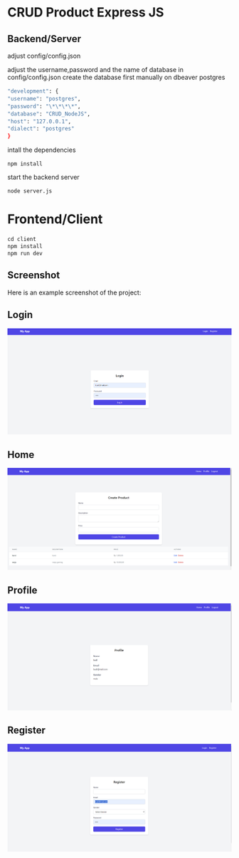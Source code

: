 # CRUD Product Express JS

## Backend/Server

adjust config/config.json

adjust the username,password and the name of database in config/config.json
create the database first manually on dbeaver postgres

```bash
"development": {
"username": "postgres",
"password": "\*\*\*\*",
"database": "CRUD_NodeJS",
"host": "127.0.0.1",
"dialect": "postgres"
}
```

intall the dependencies

```
npm install
```

start the backend server

```
node server.js
```

# Frontend/Client

```
cd client
npm install
npm run dev
```

## Screenshot

Here is an example screenshot of the project:

## Login

![Example Screenshot](./images/login.png)

## Home

![Example Screenshot](./images/home.png)

## Profile

![Example Screenshot](./images/profile.png)

## Register

![Example Screenshot](./images/register.png)
